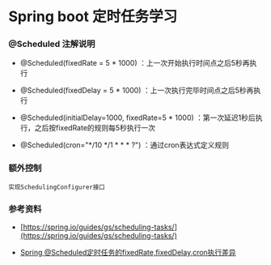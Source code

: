 # Spring boot 定时任务学习

### @Scheduled 注解说明

- @Scheduled(fixedRate = 5 * 1000) ：上一次开始执行时间点之后5秒再执行

- @Scheduled(fixedDelay = 5 * 1000) ：上一次执行完毕时间点之后5秒再执行

- @Scheduled(initialDelay=1000, fixedRate=5 * 1000) ：第一次延迟1秒后执行，之后按fixedRate的规则每5秒执行一次

- @Scheduled(cron="*/10 */1 * * * ?") ：通过cron表达式定义规则

### 额外控制

    实现SchedulingConfigurer接口

### 参考资料

- [https://spring.io/guides/gs/scheduling-tasks/](https://spring.io/guides/gs/scheduling-tasks/)

- [Spring @Scheduled定时任务的fixedRate,fixedDelay,cron执行差异](http://www.cnblogs.com/myibm/p/7068590.html)